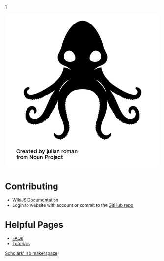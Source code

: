 1<!-- TITLE: The Makerspace @ Scholars' Lab Wiki -->
<!-- SUBTITLE: A repository of guides, tutorials, FAQs and knowledge for the Makerspace -->

![Kraken](https://raw.githubusercontent.com/scholarslab/makerwiki/master/kraken.png)

# Contributing
- [WikiJS Documentation](https://docs.requarks.io/wiki/user-guide/markdown-syntax)
- Login to website with account or commit to the [GitHub repo](https://github.com/scholarslab/makerwiki)


# Helpful Pages
- [FAQs](faqs)
- [Tutorials](tutorials)



[Scholars' lab makerspace](http://scholarslab.org/makerspace)
